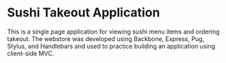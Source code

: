 # Sushi Takeout Application

This is a single page application for viewing sushi menu items and ordering takeout. The webstore was developed using Backbone, Express, Pug, Stylus, and Handlebars and used to practice building an application using client-side MVC.
